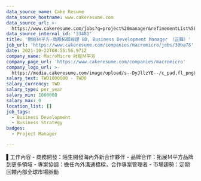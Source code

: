```yaml
---
data_source_name: Cake Resume
data_source_hostname: www.cakeresume.com
data_source_url: >-
  https://www.cakeresume.com/jobs?q=project%20manager&refinementList%5Blang_name%5D%5B0%5D=English&refinementList%5Bsalary_type%5D=per_year&range%5Bsalary_range%5D%5Bmin%5D=1000000&page=2
data_source_internal_id: '33481'
title: '財經Ｍ平方-商務拓展經理 BD, Business Development Manager （正職）'
job_url: 'https://www.cakeresume.com/companies/macromicro/jobs/30ba78'
date: 2021-10-22T08:56:56.971Z
company_name: MacroMicro 財經Ｍ平方
company_page_url: 'https://www.cakeresume.com/companies/macromicro'
company_logo_url: >-
  https://media.cakeresume.com/image/upload/s--DyJllzYE--/c_pad,fl_png8,h_200,w_200/v1650624075/fsaqnokbor0qo9avfmwc.png
salary_text: TWD1000000 - TWD0
salary_currency: TWD
salary_type: per_year
salary_min: 1000000
salary_max: 0
location_list: []
job_tags:
  - Business Development
  - Business Strategy
badges:
  - Project Manager

---
```


▌工作內容 - 商務開發：陌生開發海內外新合作夥伴 - 品牌合作：拓展Ｍ平方品牌到更多領域 - 專案協調：擔任內外溝通橋樑，合作專案管理者 - 市場趨勢：定期回饋內部全球市場脈動